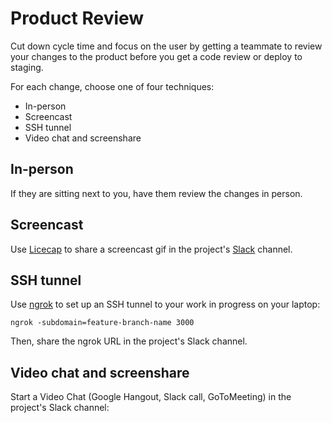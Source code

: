 Product Review
==============

Cut down cycle time and focus on the user
by getting a teammate to review your changes to the product
before you get a code review or deploy to staging.

For each change, choose one of four techniques:

* In-person
* Screencast
* SSH tunnel
* Video chat and screenshare

In-person
---------

If they are sitting next to you,
have them review the changes in person.

Screencast
----------

Use [Licecap] to share a screencast gif in the project's [Slack] channel.

[Licecap]: http://www.cockos.com/licecap/
[Slack]: https://slack.com/

SSH tunnel
----------

Use [ngrok] to set up an SSH tunnel to your work in progress on your laptop:

[ngrok]: https://ngrok.com/

    ngrok -subdomain=feature-branch-name 3000

Then, share the ngrok URL in the project's Slack channel.

Video chat and screenshare
--------------------------

Start a Video Chat (Google Hangout, Slack call, GoToMeeting) in the project's Slack channel:
